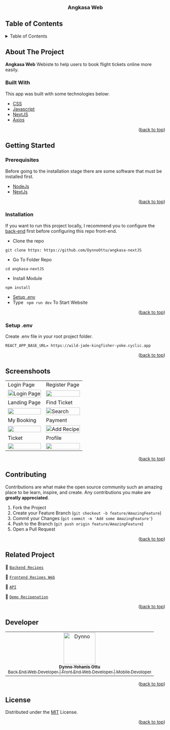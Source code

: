 <div id="top"></div>

<!-- PROJECT LOGO -->
<br />
<div align="center">

  <h3 align="center">Angkasa Web</h3>
</div>

<!-- TABLE OF CONTENTS -->

## Table of Contents

<details>
  <summary>Table of Contents</summary>
  <ol>
    <li>
      <a href="#about-the-project">About The Project</a>
      <ul>
        <li><a href="#built-with">Built With</a></li>
      </ul>
    </li>
    <li>
      <a href="#getting-started">Getting Started</a>
      <ul>
        <li><a href="#prerequisites">Prerequisites</a></li>
        <li><a href="#installation">Installation</a></li>
        <li><a href="#setup-env-example">Setup .env example</a></li>
      </ul>
    </li>
    <li><a href="#screenshoots">Screenshots</a></li>
    <li><a href="#contributing">Contributing</a></li>
    <li><a href="#related-project">Related Project</a></li>
    <li><a href="#our-team">Contact</a></li>
    <li><a href="#license">License</a></li>
  </ol>
</details>

<!-- ABOUT THE PROJECT -->

## About The Project

**Angkasa Web** Webiste to help users to book flight tickets online more easily.
### Built With

This app was built with some technologies below:

- [CSS](https://developer.mozilla.org/en-US/docs/Web/CSS)
- [Javascript](https://www.javascript.com/)
- [NextJS](https://nextjs.org/)
- [Axios](https://axios-http.com/)

<p align="right">(<a href="#top">back to top</a>)</p>

<!-- GETTING STARTED -->

## Getting Started

### Prerequisites

Before going to the installation stage there are some software that must be installed first.

- [NodeJs](https://nodejs.org/en/download/)
- [NextJs](https://nextjs.org/docs)

<p align="right">(<a href="#top">back to top</a>)</p>

### Installation

If you want to run this project locally, I recommend you to configure the [back-end](https://github.com/DynnoOttu/Angkasa_Backend) first before configuring this repo front-end.

- Clone the repo

```
git clone https: https://github.com/DynnoOttu/angkasa-nextJS
```

- Go To Folder Repo

```
cd angkasa-nextJS
```

- Install Module

```
npm install
```

- <a href="#setup-env">Setup .env</a>
- Type ` npm run dev` To Start Website

<p align="right">(<a href="#top">back to top</a>)</p>

### Setup .env

Create .env file in your root project folder.

```
REACT_APP_BASE_URL= https://wild-jade-kingfisher-yoke.cyclic.app
```

<p align="right">(<a href="#top">back to top</a>)</p>

## Screenshoots

<p align="center" display=flex>
   
<table>
    <tr>
    <td>Login Page</td>
    <td>Register Page</td>
  </tr>
  <tr>
    <td><image src="https://res.cloudinary.com/dzs9aijqab/image/upload/v1687805671/screanshoot%20angkasa/3_mixmzq.png" alt="Login Page" width=100%></td>
    <td><image src="https://res.cloudinary.com/dzs9aijqab/image/upload/v1687805671/screanshoot%20angkasa/2_oyixz7.png" width=100%/></td>
  </tr>
  

  <tr>
       <tr>
    <td>Landing Page</td>
    <td>Find Ticket</td>
  </tr>
    <td><image src="https://res.cloudinary.com/dzs9aijqab/image/upload/v1687805676/screanshoot%20angkasa/1_qx5ixi.png" width=100%></td>
    <td><image src="https://res.cloudinary.com/dzs9aijqab/image/upload/v1687805671/screanshoot%20angkasa/4_hcfrhc.png" alt="Search" width=100%/></td>
  </tr>

  <tr>
   <tr>
    <td>My Booking</td>
    <td>Payment</td>
  </tr>
    <td><image src="https://res.cloudinary.com/dzs9aijqab/image/upload/v1687805671/screanshoot%20angkasa/5_jgx3qw.png" width=100%></td>
    <td><image src="https://res.cloudinary.com/dzs9aijqab/image/upload/v1687805672/screanshoot%20angkasa/9_epcvwr.png" alt="Add Recipe" width=100%/></td>
  </tr>


  <tr>
     <tr>
    <td>Ticket</td>
    <td>Profile</td>
  </tr>
    <td><image src="https://res.cloudinary.com/dzs9aijqab/image/upload/v1687805671/screanshoot%20angkasa/7_l8omxe.png" width=100%></td>
      <td><image src="https://res.cloudinary.com/dzs9aijqab/image/upload/v1687805673/screanshoot%20angkasa/8_ycklm1.png" width=100%></td>
  </tr>

</table>
      
</p>
<p align="right">(<a href="#top">back to top</a>)</p>

## Contributing

Contributions are what make the open source community such an amazing place to be learn, inspire, and create. Any contributions you make are **greatly appreciated**.

1. Fork the Project
2. Create your Feature Branch (`git checkout -b feature/AmazingFeature`)
3. Commit your Changes (`git commit -m 'Add some AmazingFeature'`)
4. Push to the Branch (`git push origin feature/AmazingFeature`)
5. Open a Pull Request

<p align="right">(<a href="#top">back to top</a>)</p>

## Related Project

:rocket: [`Backend Recipes`](https://github.com/DynnoOttu/Angkasa_Backend)

:rocket: [`Frontend Recipes Web`](https://github.com/DynnoOttu/angkasa-nextJS)

:rocket: [`API`]([https://real-teal-dragonfly-gear.cyclic.app](https://wild-jade-kingfisher-yoke.cyclic.app))

:rocket: [`Demo Recipenation`](https://angkasa-next-js.vercel.app)

<p align="right">(<a href="#top">back to top</a>)</p>

## Developer

<center>
  <table>
    <tr>
      <td align="center">
        <a href="https://github.com/DynnoOttu">
          <img width="100" src="https://res.cloudinary.com/dzs9aijqab/image/upload/v1685061849/recipes/kbgsfitfo3x2aikonhng.jpg" alt="Dynno"><br/>
          <sub><b>Dynno Yohanis Ottu</b></sub> <br/>
          <sub>Back End Web Developer | Front End Web Developer | Mobile Devoloper</sub>
        </a>
      </td>
  </table>
</center>

<p align="right">(<a href="#top">back to top</a>)</p>

## License

Distributed under the [MIT](/LICENSE) License.

<p align="right">(<a href="#top">back to top</a>)</p>
